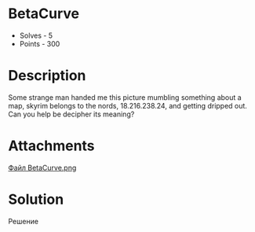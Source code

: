 # BetaCurve
- Solves - 5
- Points - 300
#
# Description
Some strange man handed me this picture mumbling something about a map, skyrim belongs to the nords, 18.216.238.24, and getting dripped out. Can you help be decipher its meaning?


# Attachments
[Файл BetaCurve.png](./sources/BetaCurve.png)
# Solution
Решение
